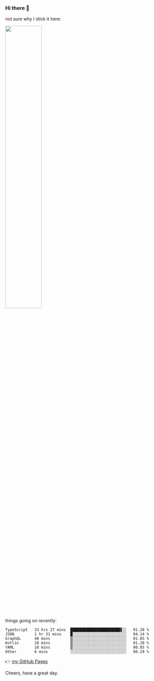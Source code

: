 ### Hi there 👋

not sure why I stick it here:

[<img width="48%" src="https://github-readme-stats.vercel.app/api?username=ykzhukian&show_icons=true&theme=dracula">](https://github.com/anuraghazra/github-readme-stats)


things going on recently:

<!--START_SECTION:waka-->

```text
TypeScript   33 hrs 27 mins  ██████████████████████▓░░   91.28 %
JSON         1 hr 31 mins    █░░░░░░░░░░░░░░░░░░░░░░░░   04.14 %
GraphQL      40 mins         ▒░░░░░░░░░░░░░░░░░░░░░░░░   01.85 %
Kotlin       28 mins         ▒░░░░░░░░░░░░░░░░░░░░░░░░   01.28 %
YAML         18 mins         ▒░░░░░░░░░░░░░░░░░░░░░░░░   00.85 %
Other        6 mins          ░░░░░░░░░░░░░░░░░░░░░░░░░   00.29 %
```

<!--END_SECTION:waka-->

👉 [my GitHub Pages](https://ykzhukian.github.io)

Cheers, have a great day.

